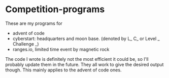 # Competition-programs
These are my programs for 
- advent of code
- cyberstart: headquarters and moon base. (denoted by L_ C_ or Level _ Challenge _)
- ranges.io, limited time event by magnetic rock

The code I wrote is definitely not the most efficient it could be, so I'll probably update them in the future. They all work to give the desired output though. This mainly applies to the advent of code ones. 
